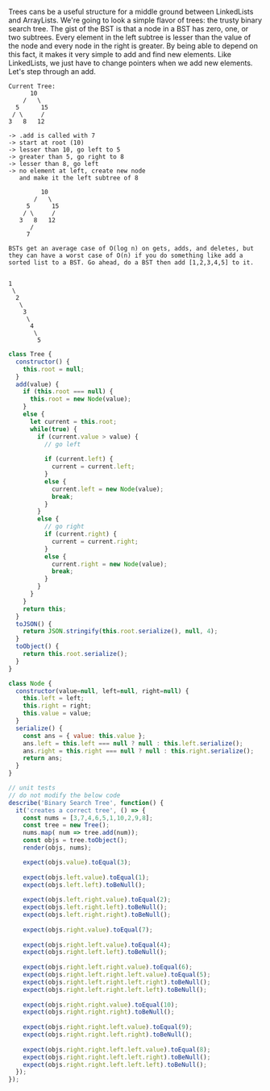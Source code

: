Trees cans be a useful structure for a middle ground between LinkedLists and ArrayLists. We're going to look a simple flavor of trees: the trusty binary search tree. The gist of the BST is that a node in a BST has zero, one, or two subtrees. Every element in the left subtree is lesser than the value of the node and every node in the right is greater. By being able to depend on this fact, it makes it very simple to add and find new elements. Like LinkedLists, we just have to change pointers when we add new elements. Let's step through an add.

```
Current Tree:
      10
    /   \
  5      15
 / \     /
3   8   12

-> .add is called with 7
-> start at root (10)
-> lesser than 10, go left to 5
-> greater than 5, go right to 8
-> lesser than 8, go left
-> no element at left, create new node
   and make it the left subtree of 8

         10
       /   \
     5      15
    / \     /
   3   8   12
      /
     7
                    
BSTs get an average case of O(log n) on gets, adds, and deletes, but they can have a worst case of O(n) if you do something like add a sorted list to a BST. Go ahead, do a BST then add [1,2,3,4,5] to it.


1
 \
  2
   \
    3
     \
      4
       \
        5
  ```
```js
class Tree {
  constructor() {
    this.root = null;
  }
  add(value) {
    if (this.root === null) {
      this.root = new Node(value);
    }
    else {
      let current = this.root;
      while(true) {
        if (current.value > value) {
          // go left
          
          if (current.left) {
            current = current.left;
          }
          else {
            current.left = new Node(value);
            break;
          }
        }
        else {
          // go right
          if (current.right) {
            current = current.right;
          }
          else {
            current.right = new Node(value);
            break;
          }    
        }
      }
    }
    return this;
  }
  toJSON() {
    return JSON.stringify(this.root.serialize(), null, 4);
  }
  toObject() {
    return this.root.serialize();
  }
}

class Node {
  constructor(value=null, left=null, right=null) {
    this.left = left;
    this.right = right;
    this.value = value;
  }
  serialize() {
    const ans = { value: this.value };
    ans.left = this.left === null ? null : this.left.serialize();
    ans.right = this.right === null ? null : this.right.serialize();
    return ans;
  }
}

// unit tests
// do not modify the below code
describe('Binary Search Tree', function() {
  it('creates a correct tree', () => {
    const nums = [3,7,4,6,5,1,10,2,9,8];
    const tree = new Tree();
    nums.map( num => tree.add(num));
    const objs = tree.toObject();
    render(objs, nums);

    expect(objs.value).toEqual(3);
    
    expect(objs.left.value).toEqual(1);
    expect(objs.left.left).toBeNull();
    
    expect(objs.left.right.value).toEqual(2);
    expect(objs.left.right.left).toBeNull();
    expect(objs.left.right.right).toBeNull();
    
    expect(objs.right.value).toEqual(7);
    
    expect(objs.right.left.value).toEqual(4);
    expect(objs.right.left.left).toBeNull();
    
    expect(objs.right.left.right.value).toEqual(6);
    expect(objs.right.left.right.left.value).toEqual(5);
    expect(objs.right.left.right.left.right).toBeNull();
    expect(objs.right.left.right.left.left).toBeNull();
    
    expect(objs.right.right.value).toEqual(10);
    expect(objs.right.right.right).toBeNull();
    
    expect(objs.right.right.left.value).toEqual(9);
    expect(objs.right.right.left.right).toBeNull();
    
    expect(objs.right.right.left.left.value).toEqual(8);
    expect(objs.right.right.left.left.right).toBeNull();
    expect(objs.right.right.left.left.left).toBeNull();
  });
});
